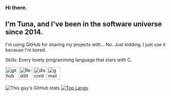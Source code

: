 ### Hi there.
##  I'm Tuna, and I've been in the software universe since 2014.
I'm using GitHub for sharing my projects with... No. Just kidding. I just use it because I'm bored.

Skills: Every lovely programming language that stars with C.



[<img src='https://cdn.jsdelivr.net/npm/simple-icons@3.0.1/icons/github.svg' alt='github' height='40'>](https://github.com/TunaUnderwoods)  [<img src='https://cdn.jsdelivr.net/npm/simple-icons@3.0.1/icons/reddit.svg' alt='Reddit' height='40'>](https://www.reddit.com/user/u/willunderwood)  [<img src='https://cdn.jsdelivr.net/npm/simple-icons@3.0.1/icons/discord.svg' alt='discord' height='40'>](Altalos#5070)  [<img src='https://cdn.jsdelivr.net/npm/simple-icons@3.0.1/icons/gmail.svg' alt='gmail' height='40'>](talosaltalos@gmail.com)  

![This guy's GitHub stats](https://github-readme-stats.vercel.app/api?username=tunaunderwoods&show_icons=true&theme=tokyonight)
[![Top Langs](https://github-readme-stats.vercel.app/api/top-langs/?username=anuraghazra&layout=compact)](https://github.com/anuraghazra/github-readme-stats)

